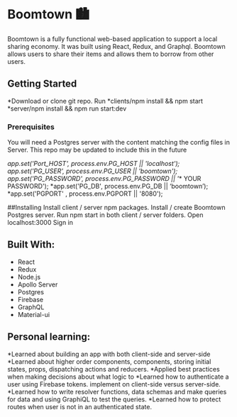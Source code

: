 # Boomtown 🏙
Boomtown is a fully functional web-based application to support a local sharing economy. It was built using React, Redux, and Graphql. Boomtown allows users to share their items and allows them to borrow from other users. 

## Getting Started
*Download or clone git repo. Run
*clients/npm install && npm start
*server/npm install && npm run start:dev

### Prerequisites
You will need a Postgres server with the content matching the config files in Server. This repo may be updated to include this in the future

*app.set('Port_HOST', process.env.PG_HOST || 'localhost');
*app.set('PG_USER', process.env.PG_USER || 'boomtown');
*app.set('PG_PASSWORD', process.env.PG_PASSWORD || '**** YOUR PASSWORD');
*app.set('PG_DB', process.env.PG_DB || ‘boomtown’);
*app.set('PGPORT' , process.env.PGPORT || '8080');

##Installing
Install client / server npm packages. Install / create Boomtown Postgres server. Run npm start in both client / server folders. Open localhost:3000 Sign in

## Built With:
* React
* Redux
* Node.js
* Apollo Server
* Postgres
* Firebase
* GraphQL
* Material-ui

## Personal learning:
*Learned about building an app with both client-side and server-side
*Learned about higher order components, components, storing initial states, props, dispatching actions and reducers.
*Applied best practices when making decisions about what logic to 
*Learned how to authenticate a user using Firebase tokens. implement on client-side versus server-side.
*Learned how to write resolver functions, data schemas and make queries for data and using GraphiQL to test the queries.
*Learned how to protect routes when user is not in an authenticated state.

